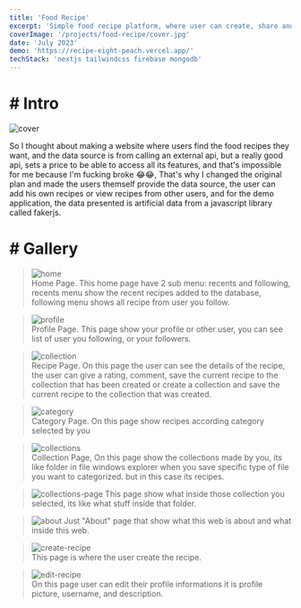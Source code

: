 ```yaml
---
title: 'Food Recipe'
excerpt: 'Simple food recipe platform, where user can create, share and save recipe'
coverImage: '/projects/food-recipe/cover.jpg'
date: 'July 2023'
demo: 'https://recipe-eight-peach.vercel.app/'
techStack: 'nextjs tailwindcss firebase mongodb'
---
```


# # Intro
![cover](/projects/food-recipe/cover.jpg)

So I thought about making a website where users find the food recipes they want, and the data source is from calling an external api, but a really good api, sets a price to be able to access all its features, and that's impossible for me because I'm fucking broke 😂😂, That's why I changed the original plan and made the users themself provide the data source, the user can add his own recipes or view recipes from other users, and for the demo application, the data presented is artificial data from a javascript library called fakerjs.

# # Gallery

> ![home](/projects/food-recipe/landscape/home.jpg) \
> Home Page. This home page have 2 sub menu: recents and following, recents menu show the recent recipes added to the database, following menu shows all recipe from user you follow.

> ![profile](/projects//food-recipe/landscape/profile.jpg) \
> Profile Page. This page show your profile or other user, you can see list of user you following, or your followers.

>![collection](/projects/food-recipe/landscape/recipe-page.png) \
> Recipe Page. On this page the user can see the details of the recipe, the user can give a rating, comment, save the current recipe to the collection that has been created or create a collection and save the current recipe to the collection that was created.

> ![category](/projects/food-recipe/landscape/category.jpg) \
> Category Page. On this page show recipes according category selected by you

>![collections](/projects/food-recipe/landscape/collections.jpg) \
> Collection Page, On this page show the collections made by you, its like folder in file windows explorer when you save specific type of file you want to categorized. but in this case its recipes.

> ![collections-page](/projects/food-recipe/landscape/collections-detail.jpg)
> This page show what inside those collection you selected, its like what stuff inside that folder.

> ![about](/projects/food-recipe/landscape/about.jpg)
> Just "About" page that show what this web is about and what inside this web.

> ![create-recipe](/projects/food-recipe/landscape/create-recipe.png) \
> This page is where the user create the recipe.

> ![edit-recipe](/projects/food-recipe/landscape/edit-profile.png) \
> On this page user can edit their profile informations it is profile picture, username, and description.



